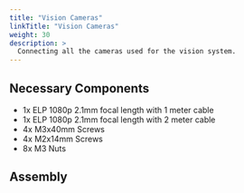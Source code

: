 ```yaml
---
title: "Vision Cameras"
linkTitle: "Vision Cameras"
weight: 30
description: >
  Connecting all the cameras used for the vision system.
---
```


## Necessary Components

* 1x ELP 1080p 2.1mm focal length with 1 meter cable
* 1x ELP 1080p 2.1mm focal length with 2 meter cable
* 4x M3x40mm Screws
* 4x M2x14mm Screws
* 8x M3 Nuts

## Assembly

